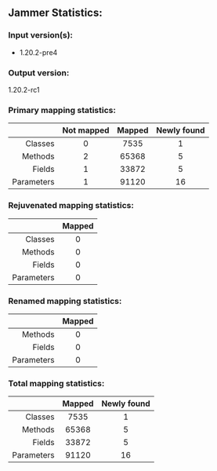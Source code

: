Jammer Statistics:
------------------
### Input version(s):
- 1.20.2-pre4
### Output version:
1.20.2-rc1
### Primary mapping statistics:
|            | Not mapped | Mapped | Newly found |
| ----------:|:----------:|:------:|:-----------:|
|    Classes |     0      |  7535  |      1      |
|    Methods |     2      | 65368  |      5      |
|     Fields |     1      | 33872  |      5      |
| Parameters |     1      | 91120  |     16      |
### Rejuvenated mapping statistics:
|            | Mapped |
| ----------:|:------:|
|    Classes |   0    |
|    Methods |   0    |
|     Fields |   0    |
| Parameters |   0    |
### Renamed mapping statistics:
|            | Mapped |
| ----------:|:------:|
|    Methods |   0    |
|     Fields |   0    |
| Parameters |   0    |
### Total mapping statistics:
|            | Mapped | Newly found |
| ----------:|:------:|:-----------:|
|    Classes |  7535  |      1      |
|    Methods | 65368  |      5      |
|     Fields | 33872  |      5      |
| Parameters | 91120  |     16      |
